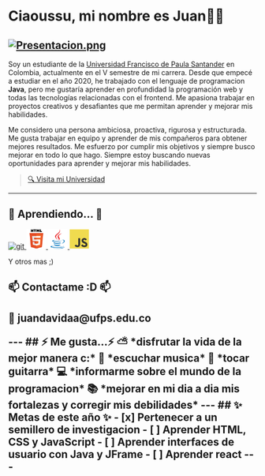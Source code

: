 # Ciaoussu, mi nombre es Juan👋🐱
[![Presentacion.png](https://i.postimg.cc/tJf2NsSn/Presentacion.png)](https://postimg.cc/sGYYVgR3)  
---
Soy un estudiante de la [Universidad Francisco de Paula Santander](https://ww2.ufps.edu.co/oferta-academica/ingenieria-de-sistemas) en Colombia, actualmente en el V semestre de mi carrera. Desde que empecé a estudiar en el año 2020, he trabajado con el lenguaje de programacion **Java**, pero me gustaría aprender en profundidad la programación web y todas las tecnologías relacionadas con el frontend. Me apasiona trabajar en proyectos creativos y desafiantes que me permitan aprender y mejorar mis habilidades.  

Me considero una persona ambiciosa, proactiva, rigurosa y estructurada. Me gusta trabajar en equipo y aprender de mis compañeros para obtener mejores resultados. Me esfuerzo por cumplir mis objetivos y siempre busco mejorar en todo lo que hago. Siempre estoy buscando nuevas oportunidades para aprender y mejorar mis habilidades.   
>[🔍 Visita mi Universidad ](https://ww2.ufps.edu.co/)  
***
## 🌱 Aprendiendo... 🌱
<!--[![logos.png](https://i.postimg.cc/6pC6F32d/logos.png)](https://postimg.cc/Xr70CngJ)  -->  
<p align="left"> <a href="https://git-scm.com/" target="_blank" rel="noreferrer"> <img src="https://www.vectorlogo.zone/logos/git-scm/git-scm-icon.svg" alt="git" width="40" height="40"/> </a> <a href="https://www.w3.org/html/" target="_blank" rel="noreferrer"> <img src="https://raw.githubusercontent.com/devicons/devicon/master/icons/html5/html5-original-wordmark.svg" alt="html5" width="40" height="40"/> </a> <a href="https://www.java.com" target="_blank" rel="noreferrer"> <img src="https://raw.githubusercontent.com/devicons/devicon/master/icons/java/java-original.svg" alt="java" width="40" height="40"/> </a> <a href="https://developer.mozilla.org/en-US/docs/Web/JavaScript" target="_blank" rel="noreferrer"> <img src="https://raw.githubusercontent.com/devicons/devicon/master/icons/javascript/javascript-original.svg" alt="javascript" width="40" height="40"/> </a> </p>    
Y otros mas ;)
<h2> 📫 Contactame :D 📫<h2>
<p>💌 juandavidaa@ufps.edu.co<p>
---
## ⚡ Me gusta...⚡    
⛅️ *disfrutar la vida de la mejor manera c:*    
💽 *escuchar musica*    
🎸 *tocar guitarra*     
💻 *informarme sobre el mundo de la programacion*      
📚 *mejorar en mi dia a dia mis fortalezas y corregir mis debilidades*        
---
## ✨ Metas de este año ✨
- [x] Pertenecer a un semillero de investigacion 
- [ ] Aprender HTML, CSS y JavaScript
- [ ] Aprender interfaces de usuario con Java y JFrame 
- [ ] Aprender react 
---

<!--
**Arguellis17/arguellis17** is a ✨ _special_ ✨ repository because its `README.md` (this file) appears on your GitHub profile.

Here are some ideas to get you started:

- 🔭 I’m currently working on ...
- 🌱 I’m currently learning ...
- 👯 I’m looking to collaborate on ...
- 🤔 I’m looking for help with ...
- 💬 Ask me about ...
- 📫 How to reach me: ...
- 😄 Pronouns: ...
- ⚡ Fun fact: ...
-->
